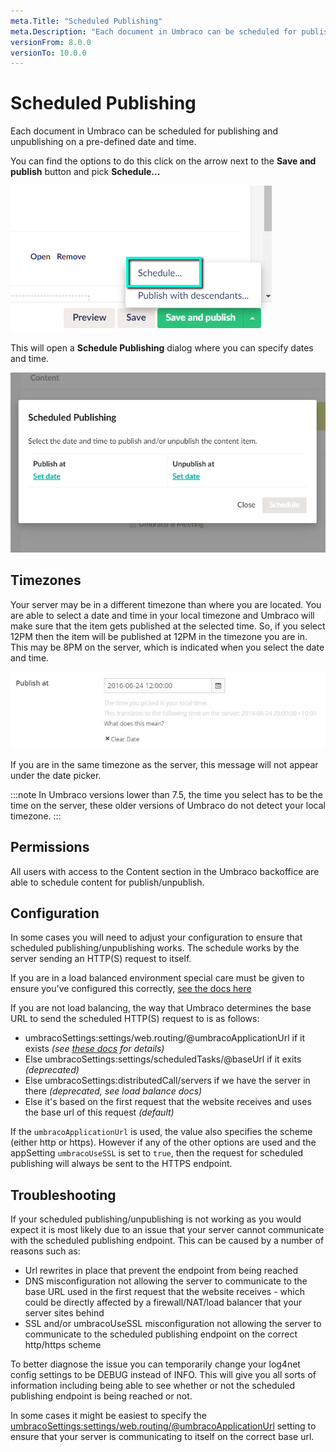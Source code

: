 ```yaml
---
meta.Title: "Scheduled Publishing"
meta.Description: "Each document in Umbraco can be scheduled for publishing and unpublishing on a pre-defined date and time."
versionFrom: 8.0.0
versionTo: 10.0.0
---
```


# Scheduled Publishing

Each document in Umbraco can be scheduled for publishing and unpublishing on a pre-defined date and time.

You can find the options to do this click on the arrow next to the **Save and publish** button and pick **Schedule...**

![Scheduled publishing](images/schedule.png)

This will open a **Schedule Publishing** dialog where you can specify dates and time.

![Scheduled publishing](images/scheduled-publishing-8.png)

## Timezones

Your server may be in a different timezone than where you are located. You are able to select a date and time in your local timezone and Umbraco will make sure that the item gets published at the selected time. So, if you select 12PM then the item will be published at 12PM in the timezone you are in. This may be 8PM on the server, which is indicated when you select the date and time.

![Scheduled publishing](images/Publish-Timezone-Difference.jpg)

If you are in the same timezone as the server, this message will not appear under the date picker.

:::note
In Umbraco versions lower than 7.5, the time you select has to be the time on the server, these older versions of Umbraco do not detect your local timezone.
:::

## Permissions

All users with access to the Content section in the Umbraco backoffice are able to schedule content for publish/unpublish.

## Configuration

In some cases you will need to adjust your configuration to ensure that scheduled publishing/unpublishing works. The schedule works by the server sending an HTTP(S) request to itself.

If you are in a load balanced environment special care must be given to ensure you've configured this correctly, [see the docs here](../../Setup/Server-Setup/Load-Balancing/flexible.md#scheduling-and-master-election)

If you are not load balancing, the way that Umbraco determines the base URL to send the scheduled HTTP(S) request to is as follows:

* umbracoSettings:settings/web.routing/@umbracoApplicationUrl if it exists _(see [these docs](../../../Reference/V9-Config/WebRoutingSettings/index.md) for details)_
* Else umbracoSettings:settings/scheduledTasks/@baseUrl if it exits _(deprecated)_
* Else umbracoSettings:distributedCall/servers if we have the server in there _(deprecated, see load balance docs)_
* Else it's based on the first request that the website receives and uses the base url of this request _(default)_

If the `umbracoApplicationUrl` is used, the value also specifies the scheme (either http or https). However if any of the other options are used and the appSetting `umbracoUseSSL` is set to `true`, then the request for scheduled publishing will always be sent to the HTTPS endpoint.

## Troubleshooting

If your scheduled publishing/unpublishing is not working as you would expect it is most likely due to an issue that your server cannot communicate with the scheduled publishing endpoint. This can be caused by a number of reasons such as:

* Url rewrites in place that prevent the endpoint from being reached
* DNS misconfiguration not allowing the server to communicate to the base URL used in the first request that the website receives - which could be directly affected by a firewall/NAT/load balancer that your server sites behind
* SSL and/or umbracoUseSSL misconfiguration not allowing the server to communicate to the scheduled publishing endpoint on the correct http/https scheme

To better diagnose the issue you can temporarily change your log4net config settings to be DEBUG instead of INFO. This will give you all sorts of information including being able to see whether or not the scheduled publishing endpoint is being reached or not.

In some cases it might be easiest to specify the [umbracoSettings:settings/web.routing/@umbracoApplicationUrl](../../../Reference/V9-Config/WebRoutingSettings/index.md) setting to ensure that your server is communicating to itself on the correct base url.
